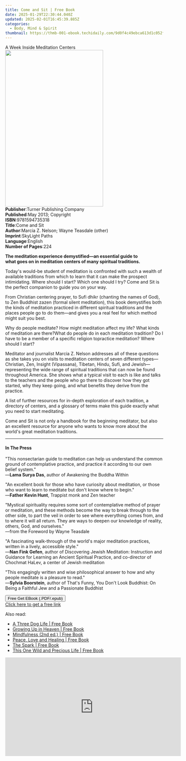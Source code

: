 ```yaml
---
title: Come and Sit | Free Book
date: 2025-01-29T22:30:44.040Z
updated: 2025-02-01T16:45:39.885Z
categories:
  - Body, Mind & Spirit
thumbnail: https://thmb-001-ebook.techidaily.com/9d0f4c49ebca613d1c052f907e3126bc61b4e141c97c98cc225329a458af0554.jpg
---
```

<main id="book-container">
  <div class="flex flex-col">
    <div class="book-brief flex-1 py-6 px-4 sm:p-6 md:py-10 md:px-8">
      <!-- brief-->
      <div class="book-brief-main">A Week Inside Meditation Centers</div>
    </div>
    <div
      class="book-meta-info flex-1 grid gap-4 col-start-1 col-end-3 row-start-1 sm:mb-6 sm:grid-cols-4 lg:gap-6 lg:col-start-2 lg:row-end-6 lg:row-span-6 lg:mb-0"
    >
      <div
        class="book-meta-info-left place-content-center mt-4 p-4 text-sm leading-6 col-start-2 col-span-2 dark:text-slate-400"
      >
        <img
          class="w-full h-500 object-cover rounded-lg sm:h-255 sm:col-span-2 lg:col-span-full"
          src="https://img-001-ebook.techidaily.com/67e2a7fa93befb0b9902db520659741abe077183779fcd20141224daa4913c70.jpg"
          alt=""
          width="312"
          height="500"
        />
      </div>
      <div
        class="book-meta-info-right mt-2 col-start-1 row-start-2 col-span-3 self-center"
      >
        <!-- meta data  -->
        <div class="flex flex-col px-4 md:px-8">
          <div class="flex-1">
            <strong>Publisher</strong>:<span class="px-2"
              >Turner Publishing Company</span
            >
          </div>
          <div class="flex-1">
            <strong>Published</strong>:<span class="px-2"
              >May 2013; Copyright</span
            >
          </div>
          <div class="flex-1">
            <strong>ISBN</strong>:<span class="px-2">9781594735318</span>
          </div>
          <div class="flex-1">
            <strong>Title</strong>:<span class="px-2">Come and Sit</span>
          </div>
          <div class="flex-1">
            <strong>Author</strong>:<span class="px-2"
              >Marcia Z. Nelson; Wayne Teasdale (other)</span
            >
          </div>
          <div class="flex-1">
            <strong>Imprint</strong>:<span class="px-2">SkyLight Paths</span>
          </div>
          <div class="flex-1">
            <strong>Language</strong>:<span class="px-2">English</span>
          </div>
          <div class="flex-1">
            <strong>Number of Pages</strong>:<span class="px-2">224</span>
          </div>
        </div>
      </div>
    </div>
    <div class="book-description flex-1 py-6 px-4 sm:p-6 md:py-10 md:px-8">
      <div class="book-description-main">
        <div accordion-content="" id="description">
          <p>
            <b
              >The meditation experience demystified—an essential guide to<br />what
              goes on in meditation centers of many spiritual traditions.</b
            >
          </p>
          <p>
            Today's would-be student of meditation is confronted with such a
            wealth of available traditions from which to learn that it can make
            the prospect intimidating. Where should I start? Which one should I
            try? Come and Sit is the perfect companion to guide you on your way.
          </p>
          <p>
            From Christian centering prayer, to Sufi dhikr (chanting the names
            of God), to Zen Buddhist zazen (formal silent meditation), this book
            demystifies both the kinds of meditation practiced in different
            spiritual traditions and the places people go to do them—and gives
            you a real feel for which method might suit you best.
          </p>
          Why do people meditate? How might meditation affect my life? What
          kinds of meditation are there?What do people do in each meditation
          tradition? Do I have to be a member of a specific religion topractice
          meditation? Where should I start?
          <p>
            Meditator and journalist Marcia Z. Nelson addresses all of these
            questions as she takes you on visits to meditation centers of seven
            different types—Christian, Zen, Insight (Vipassana), Tibetan, Hindu,
            Sufi, and Jewish—representing the wide range of spiritual traditions
            that can now be found throughout America. She shows what a typical
            visit to each is like and talks to the teachers and the people who
            go there to discover how they got started, why they keep going, and
            what benefits they derive from the practice.
          </p>
          <p>
            A list of further resources for in-depth exploration of each
            tradition, a directory of centers, and a glossary of terms make this
            guide exactly what you need to start meditating.
          </p>
          <p>
            Come and Sit is not only a handbook for the beginning meditator, but
            also an excellent resource for anyone who wants to know more about
            the world's great meditation traditions.
          </p>
        </div>
        <div class="accordion-fader"></div>
      </div>
    </div>
    <div class="book-excerpts flex-1 py-6 px-4 sm:p-6 md:py-10 md:px-8">
      <!-- excerpts-->
      <div class="book-excerpts-main">
        <hr />
        <h4 class="placeholder placeholder-heading">
          <span>In The Press</span>
        </h4>
        <p></p>
        <p>
          "This nonsectarian guide to meditation can help us understand the
          common ground of contemplative practice, and practice it according to
          our own belief system."<br />—<strong>Lama Surya Das</strong>, author
          of Awakening the Buddha Within
        </p>
        <p></p>
        <p>
          "An excellent book for those who have curiosity about meditation, or
          those who want to learn to meditate but don't know where to begin."<br />—<strong
            >Father Kevin Hunt</strong
          >, Trappist monk and Zen teacher
        </p>
        <p>
          "Mystical spirituality requires some sort of contemplative method of
          prayer or meditation, and these methods become the way to break
          through to the other side, to part the veil in order to see where
          everything comes from, and to where it will all return. They are ways
          to deepen our knowledge of reality, others, God, and ourselves."<br />—from
          the Foreword by Wayne Teasdale
        </p>
        <p>
          "A fascinating walk-through of the world's major meditation practices,
          written in a lively, accessible style."<br />—<strong
            >Nan Fink Gefen</strong
          >, author of Discovering Jewish Meditation: Instruction and Guidance
          for Learning an Ancient Spiritual Practice, and co-director of
          Chochmat HaLev, a center of Jewish meditation
        </p>
        <p>
          "This engagingly written and wise philosophical answer to how and why
          people meditate is a pleasure to read."<br />—<strong
            >Sylvia Boorstein</strong
          >, author of That's Funny, You Don't Look Buddhist: On Being a
          Faithful Jew and a Passionate Buddhist
        </p>
        <p></p>
      </div>
    </div>
    <div
      class="book-about-author flex-1 py-6 px-4 sm:p-6 md:py-10 md:px-8"
    ></div>
    <div class="book-free-get flex-1 py-6 px-4 sm:p-6 md:py-10 md:px-8">
      <button
        id="btn-free-get"
        class="bg-blue-500 hover:bg-blue-700 text-white font-bold py-2 px-4 rounded"
      >
        Free Get EBook (.PDF/.epub)
      </button>
      <div id="countdown-display" class="px-2 text-lg mt-2"></div>
      <a
        id="free-link"
        class="hidden bg-blue-500 hover:bg-blue-700 text-white font-bold py-2 px-4 rounded"
        href="https://www.ebooks.com/en-us/book/96499207/come-and-sit/marcia-z-nelson/"
        target="_blank"
        >Click here to get a free link</a
      >
    </div>
    <script>
      let countdownTime = 0;
      let countdownInterval = null;
      document
        .getElementById('btn-free-get')
        .addEventListener('click', startCountdown);
      function startCountdown() {
        countdownTime = new Date().getTime() + 60000 * 3;
        countdownInterval = setInterval(updateCountdown, 1000);
        document.getElementById('btn-free-get').disabled = true;
        document
          .getElementById('btn-free-get')
          .classList.add('bg-gray-500', 'cursor-not-allowed');
      }
      function updateCountdown() {
        let currentTime = new Date().getTime();
        let timeLeft = countdownTime - currentTime;
        let secondsLeft = Math.floor(timeLeft / 1000);
        document.getElementById('countdown-display').innerHTML =
          `Remaining time: ${secondsLeft} seconds.`;
        if (secondsLeft <= 0) {
          clearInterval(countdownInterval);
          document.getElementById('btn-free-get').classList.add('hidden');
          document.getElementById('free-link').classList.remove('hidden');
          document.getElementById('countdown-display').innerHTML = '';
        }
      }
    </script>
  </div>
</main>

<ins class="adsbygoogle"
      style="display:block"
      data-ad-client="ca-pub-7571918770474297"
      data-ad-slot="8358498916"
      data-ad-format="auto"
      data-full-width-responsive="true"></ins>
    

<span class="atpl-alsoreadstyle">Also read:</span>
<div><ul>
<li><a href="https://novels-ebooks.techidaily.com/211270263-9780156033060-a-three-dog-life/"><u>A Three Dog Life | Free Book</u></a></li>
<li><a href="https://novels-ebooks.techidaily.com/211270370-9780062090669-growing-up-in-heaven/"><u>Growing Up in Heaven | Free Book</u></a></li>
<li><a href="https://novels-ebooks.techidaily.com/211270161-9780857089915-mindfulness-2nd-ed/"><u>Mindfulness (2nd ed.) | Free Book</u></a></li>
<li><a href="https://novels-ebooks.techidaily.com/211270353-9780062109514-peace-love-and-healing/"><u>Peace, Love and Healing | Free Book</u></a></li>
<li><a href="https://novels-ebooks.techidaily.com/211270107-9781914613494-the-spark/"><u>The Spark | Free Book</u></a></li>
<li><a href="https://novels-ebooks.techidaily.com/211270373-9780062963185-this-one-wild-and-precious-life/"><u>This One Wild and Precious Life | Free Book</u></a></li>
</ul></div>

<!-- affiliate ads begin -->
<iframe width="560" height="315" src="https://www.youtube.com/embed/YZma8PBO0D8?si=9-qQgGVTuChYd27a" title="YouTube video player" frameborder="0" allow="accelerometer; autoplay; clipboard-write; encrypted-media; gyroscope; picture-in-picture; web-share" referrerpolicy="strict-origin-when-cross-origin" allowfullscreen></iframe>
<!-- affiliate ads end -->

